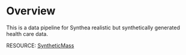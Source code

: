 # Overview
This is a data pipeline for Synthea realistic but synthetically generated health care data.

RESOURCE: [SyntheticMass](https://synthea.mitre.org/)